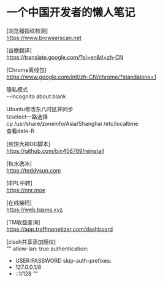 # 一个中国开发者的懒人笔记
</p>

[浏览器指纹检测]</br>
https://www.browserscan.net

[谷歌翻译]</br>
https://translate.google.com/?sl=en&tl=zh-CN

[Chrome离线包]</br>
https://www.google.com/intl/zh-CN/chrome/?standalone=1

隐私模式</br>
 --incognito about:blank

Ubuntu修改东八时区并同步</br>
tzselect一路选择</br>
cp /usr/share/zoneinfo/Asia/Shanghai /etc/localtime</br>
查看date-R

[煎饼大神DD脚本]</br>
https://github.com/bin456789/reinstall

[秋水逸冰]</br>
https://teddysun.com

[IEPL中转]</br>
https://nnr.moe

[在线接码]</br>
https://web.tqsms.xyz

[TM收益查询]</br>
https://app.traffmonetizer.com/dashboard

[clash共享添加授权]</br>
""
allow-lan: true
authentication:
- USER:PASSWORD
skip-auth-prefixes:
- 127.0.0.1/8
- ::1/128
""
